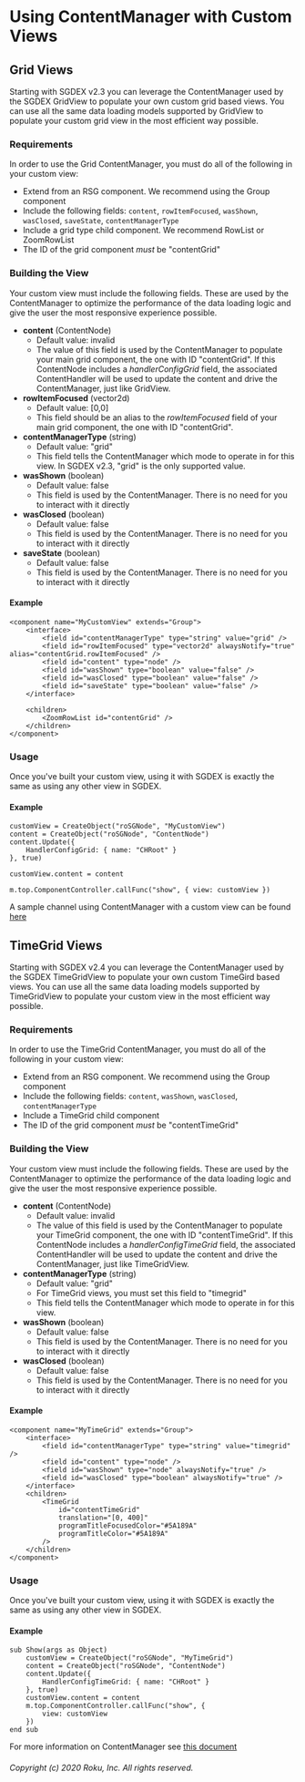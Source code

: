 # Using ContentManager with Custom Views

## Grid Views

Starting with SGDEX v2.3 you can leverage the ContentManager used by the SGDEX 
GridView to populate your own custom grid based views. You can use all the same 
data loading models supported by GridView to populate your custom grid view in the
most efficient way possible.

### Requirements

In order to use the Grid ContentManager, you must do all of the following in your custom view:

- Extend from an RSG component. We recommend using the Group component
- Include the following fields: `content`, `rowItemFocused`, `wasShown`, `wasClosed`, `saveState`, `contentManagerType`
- Include a grid type child component. We recommend RowList or ZoomRowList
- The ID of the grid component *must* be "contentGrid"

### Building the View

Your custom view must include the following fields. These are used by the ContentManager
to optimize the performance of the data loading logic and give the user the most
responsive experience possible.

* **content** (ContentNode)
    * Default value: invalid  
    * The value of this field is used by the ContentManager to populate your main grid 
      component, the one with ID "contentGrid". If this ContentNode includes a *handlerConfigGrid* 
      field, the associated ContentHandler will be used to update the content and drive the
      ContentManager, just like GridView.
* **rowItemFocused** (vector2d)
    * Default value: [0,0]
    * This field should be an alias to the *rowItemFocused* field of your main 
      grid component, the one with ID "contentGrid".
* **contentManagerType** (string)
    * Default value: "grid"
    * This field tells the ContentManager which mode to operate in for this view. 
      In SGDEX v2.3, "grid" is the only supported value.
* **wasShown** (boolean)
    * Default value: false
    * This field is used by the ContentManager. There is no need for you to interact with it directly
* **wasClosed** (boolean)
    * Default value: false
    * This field is used by the ContentManager. There is no need for you to interact with it directly
* **saveState** (boolean)
    * Default value: false
    * This field is used by the ContentManager. There is no need for you to interact with it directly

#### Example

```
<component name="MyCustomView" extends="Group">
    <interface>
        <field id="contentManagerType" type="string" value="grid" />
        <field id="rowItemFocused" type="vector2d" alwaysNotify="true" alias="contentGrid.rowItemFocused" />
        <field id="content" type="node" />
        <field id="wasShown" type="boolean" value="false" />
        <field id="wasClosed" type="boolean" value="false" />
        <field id="saveState" type="boolean" value="false" />
    </interface>

    <children>
        <ZoomRowList id="contentGrid" />
    </children>
</component>
```

### Usage 

Once you've built your custom view, using it with SGDEX is exactly the same as using any other view in SGDEX.

#### Example

```
customView = CreateObject("roSGNode", "MyCustomView")
content = CreateObject("roSGNode", "ContentNode")
content.Update({
    HandlerConfigGrid: { name: "CHRoot" }
}, true)

customView.content = content

m.top.ComponentController.callFunc("show", { view: customView })
```

A sample channel using ContentManager with a custom view can be found [here](/samples/CustomGrid_ContentManager)  

## TimeGrid Views

Starting with SGDEX v2.4 you can leverage the ContentManager used by the SGDEX 
TimeGridView to populate your own custom TimeGird based views. You can use all the same 
data loading models supported by TimeGridView to populate your custom view in the
most efficient way possible.

### Requirements

In order to use the TimeGrid ContentManager, you must do all of the following in your custom view:

- Extend from an RSG component. We recommend using the Group component
- Include the following fields: `content`, `wasShown`, `wasClosed`, `contentManagerType`
- Include a TimeGrid child component
- The ID of the grid component *must* be "contentTimeGrid"

### Building the View

Your custom view must include the following fields. These are used by the ContentManager
to optimize the performance of the data loading logic and give the user the most
responsive experience possible.

* **content** (ContentNode)
    * Default value: invalid  
    * The value of this field is used by the ContentManager to populate your TimeGrid 
      component, the one with ID "contentTimeGrid". If this ContentNode includes a *handlerConfigTimeGrid* 
      field, the associated ContentHandler will be used to update the content and drive the
      ContentManager, just like TimeGridView.
* **contentManagerType** (string)
    * Default value: "grid"
    * For TimeGrid views, you must set this field to "timegrid"
    * This field tells the ContentManager which mode to operate in for this view. 
* **wasShown** (boolean)
    * Default value: false
    * This field is used by the ContentManager. There is no need for you to interact with it directly
* **wasClosed** (boolean)
    * Default value: false
    * This field is used by the ContentManager. There is no need for you to interact with it directly

#### Example

```
<component name="MyTimeGrid" extends="Group">
    <interface>
        <field id="contentManagerType" type="string" value="timegrid" />
        <field id="content" type="node" />
        <field id="wasShown" type="node" alwaysNotify="true" />
        <field id="wasClosed" type="boolean" alwaysNotify="true" />
    </interface>
    <children>
        <TimeGrid 
            id="contentTimeGrid"
            translation="[0, 400]"
            programTitleFocusedColor="#5A189A"
            programTitleColor="#5A189A"
        />
    </children>
</component>
```

### Usage

Once you've built your custom view, using it with SGDEX is exactly the same as using any other view in SGDEX.

#### Example

```
sub Show(args as Object)
    customView = CreateObject("roSGNode", "MyTimeGrid")
    content = CreateObject("roSGNode", "ContentNode")
    content.Update({
        HandlerConfigTimeGrid: { name: "CHRoot" }
    }, true)
    customView.content = content
    m.top.ComponentController.callFunc("show", {
        view: customView
    })
end sub
```

For more information on ContentManager see [this document](https://github.com/rokudev/SceneGraphDeveloperExtensions/blob/master/documentation/2-Contenthandlers_Guide.md)

###### Copyright (c) 2020 Roku, Inc. All rights reserved.
